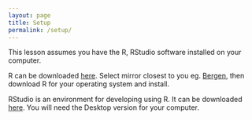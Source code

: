 ```yaml
---
layout: page
title: Setup
permalink: /setup/
---
```


This lesson assumes you have the R, RStudio software installed on your computer.

R can be downloaded [here](https://cran.r-project.org/mirrors.html). Select mirror closest to you eg. [Bergen](http://cran.uib.no/), then download R for your operating system and install.

RStudio is an environment for developing using R.
It can be downloaded [here](https://www.rstudio.com/products/rstudio/download/#download).
You will need the Desktop version for your computer.
